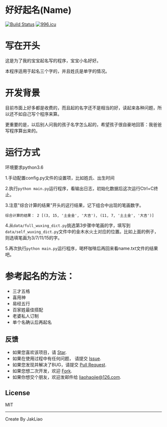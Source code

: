 好好起名(Name)
========

[![Build Status](https://travis-ci.org/JakLiao/GoodGoodName.svg?branch=master)](https://travis-ci.org/JakLiao/GoodGoodName)
[![996.icu](https://img.shields.io/badge/link-996.icu-red.svg)](https://996.icu)

# 写在开头

这是为了我的宝宝起名写的程序，宝宝小名好好。

本程序适用于起名三个字的，并且姓氏是单字的情况。

# 开发背景

目前市面上好多都是收费的，而且起的名字还不是相当的好，读起来各种问题，所以还不如自己写个程序来算。

更重要的是，以后别人问我的孩子名字怎么起的，希望孩子很自豪地回答：我爸爸写程序算出来的。

# 运行方式
环境要求python3.6

1.手动配置config.py文件的设置项，比如姓氏、出生时间

2.执行`python main.py`运行程序，看输出日志，初始化数据后这次运行Ctrl+C终止。

3.注意"综合计算的结果"开头的这行结果，记下组合中出现的笔画数字。
```text
综合计算的结果： 2 [(3, 15, '土金金', '大吉'), (11, 7, '土土金', '大吉')]
```

4.从`data/full_wuxing_dict.py`挑选第3步骤中笔画的字，填写到`data/self_wuxing_dict.py`文件中的金木水火土对应的位置。比如上面的例子，则选填笔画为3/7/11/15的字。

5.再次执行`python main.py`运行程序，喝杯咖啡后再回来看name.txt文件的结果吧。

# 参考起名的方法：

- 三才五格
- 喜用神
- 易经五行
- 百家姓最佳搭配
- 老婆私人订制
- 单个名确认后再起名

## 反馈
- 如果您喜欢该项目，请 [Star](https://github.com/JakLiao/GoodGoodName/stargazers).
- 如果在使用过程中有任何问题， 请提交 [Issue](https://github.com/JakLiao/GoodGoodName/issues).
- 如果您发现并解决了BUG，请提交 [Pull Request](https://github.com/JakLiao/GoodGoodName/pulls).
- 如果您想二次开发，欢迎 [Fork](https://github.com/JakLiao/GoodGoodName/network/members).
- 如果你想交个朋友，欢迎发邮件给 [liaohaojie@126.com](mailto:liaohaojie@126.com).

## License

MIT

---
Create By JakLiao
